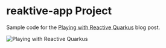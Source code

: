 # reaktive-app Project

Sample code for the [Playing with Reactive Quarkus](https://blog.nebrass.fr/playing-with-reactive-quarkus/) blog post.

![Playing with Reactive Quarkus](https://blog.nebrass.fr/images/freeguy-reactive-quarkus.webp)